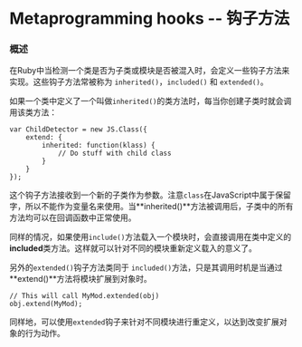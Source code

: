 # Metaprogramming hooks -- 钩子方法 #

### 概述 ###

在Ruby中当检测一个类是否为子类或模块是否被混入时，会定义一些钩子方法来实现。这些钩子方法常被称为 `inherited()`，`included()` 和 `extended()`。

如果一个类中定义了一个叫做`inherited()`的类方法时，每当你创建子类时就会调用该类方法：

	var ChildDetector = new JS.Class({
	    extend: {
	        inherited: function(klass) {
	            // Do stuff with child class
	        }
	    }
	});

这个钩子方法接收到一个新的子类作为参数。注意`class`在JavaScript中属于保留字，所以不能作为变量名来使用。当**inherited()**方法被调用后，子类中的所有方法均可以在回调函数中正常使用。

同样的情况，如果使用`include()`方法载入一个模块时，会直接调用在类中定义的**included**类方法。这样就可以针对不同的模块重新定义载入的意义了。

另外的`extended()`钩子方法类同于 `included()`方法，只是其调用时机是当通过**extend()**方法将模块扩展到对象时。

	// This will call MyMod.extended(obj)
	obj.extend(MyMod);

同样地，可以使用`extended`钩子来针对不同模块进行重定义，以达到改变扩展对象的行为动作。